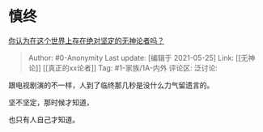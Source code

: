 # 慎终
[你认为在这个世界上存在绝对坚定的无神论者吗？](https://www.zhihu.com/question/405098900/answer/1345131821)

> Author: #0-Anonymity
> Last update: [编辑于 2021-05-25]
> Link: [[无神论]] [[真正的xx论者]]
> Tag: #1-家族/1A-内外
> 评论区:
> 泛讨论:

跟电视剧演的不一样，人到了临终那几秒是没什么力气留遗言的。

坚不坚定，那时候才知道，

也只有人自己才知道。
